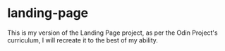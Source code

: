 # landing-page
This is my version of the Landing Page project, as per the Odin Project's curriculum,
I will recreate it to the best of my ability.